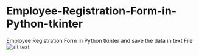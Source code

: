 # Employee-Registration-Form-in-Python-tkinter
Employee Registration Form in Python tkinter and save the data in text File
![alt text](https://github.com/satyam8484/Employee-Registration-Form-in-Python-tkinter/blob/master/R1.PNG)
